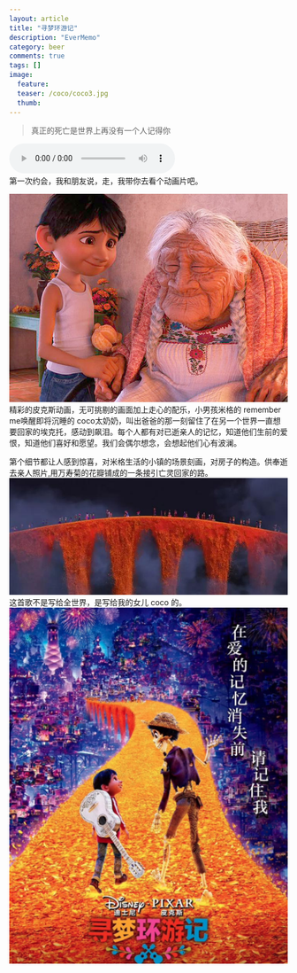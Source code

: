 ```yaml
---
layout: article
title: "寻梦环游记"
description: "EverMemo"
category: beer
comments: true
tags: []
image:
  feature:
  teaser: /coco/coco3.jpg
  thumb:
---
```

> 真正的死亡是世界上再没有一个人记得你

<audio src="/images/coco/rememberme.mp3" controls="controls">  </audio>  
第一次约会，我和朋友说，走，我带你去看个动画片吧。

![](/images/coco/coco3.jpg)  
精彩的皮克斯动画，无可挑剔的画面加上走心的配乐，小男孩米格的 remember me唤醒即将沉睡的 coco太奶奶，叫出爸爸的那一刻留住了在另一个世界一直想要回家的埃克托，感动到飙泪。每个人都有对已逝亲人的记忆，知道他们生前的爱恨，知道他们喜好和愿望。我们会偶尔想念，会想起他们心有波澜。  

第个细节都让人感到惊喜，对米格生活的小镇的场景刻画，对房子的构造。供奉逝去亲人照片,用万寿菊的花瓣铺成的一条接引亡灵回家的路。
![](/images/coco/coco1.jpg)  
这首歌不是写给全世界，是写给我的女儿 coco 的。
![](/images/coco/coco2.jpg)  
